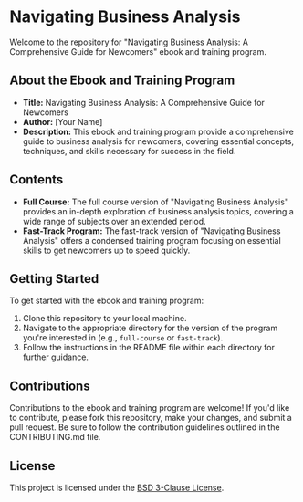 # Navigating Business Analysis

Welcome to the repository for "Navigating Business Analysis: A Comprehensive Guide for Newcomers" ebook and training program.

## About the Ebook and Training Program

- **Title:** Navigating Business Analysis: A Comprehensive Guide for Newcomers
- **Author:** [Your Name]
- **Description:** This ebook and training program provide a comprehensive guide to business analysis for newcomers, covering essential concepts, techniques, and skills necessary for success in the field.

## Contents

- **Full Course:** The full course version of "Navigating Business Analysis" provides an in-depth exploration of business analysis topics, covering a wide range of subjects over an extended period.
- **Fast-Track Program:** The fast-track version of "Navigating Business Analysis" offers a condensed training program focusing on essential skills to get newcomers up to speed quickly.

## Getting Started

To get started with the ebook and training program:
1. Clone this repository to your local machine.
2. Navigate to the appropriate directory for the version of the program you're interested in (e.g., `full-course` or `fast-track`).
3. Follow the instructions in the README file within each directory for further guidance.

## Contributions

Contributions to the ebook and training program are welcome! If you'd like to contribute, please fork this repository, make your changes, and submit a pull request. Be sure to follow the contribution guidelines outlined in the CONTRIBUTING.md file.

## License

This project is licensed under the [BSD 3-Clause License](LICENSE).
